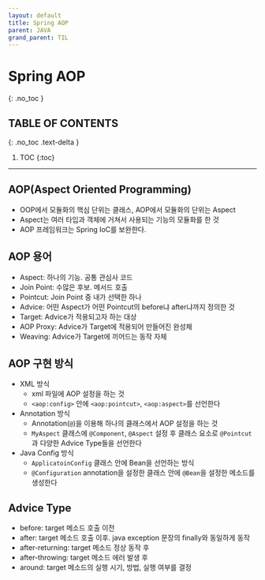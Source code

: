 ```yaml
---
layout: default
title: Spring AOP
parent: JAVA
grand_parent: TIL
---
```


# Spring AOP

{: .no_toc }

## TABLE OF CONTENTS

{: .no_toc .text-delta }

1. TOC
   {:toc}

---
## AOP(Aspect Oriented Programming)

- OOP에서 모듈화의 핵심 단위는 클래스, AOP에서 모듈화의 단위는 Aspect
- Aspect는 여러 타입과 객체에 거쳐서 사용되는 기능의 모듈화를 한 것
- AOP 프레임워크는 Spring IoC를 보완한다.

## AOP 용어

- Aspect: 하나의 기능. 공통 관심사 코드
- Join Point: 수많은 후보. 메서드 호출
- Pointcut: Join Point 중 내가 선택한 하나
- Advice: 어떤 Aspect가 어떤 Pointcut의 before냐 after냐까지 정의한 것
- Target: Advice가 적용되고자 하는 대상
- AOP Proxy: Advice가 Target에 적용되어 만들어진 완성체
- Weaving: Advice가 Target에 끼어드는 동작 자체

## AOP 구현 방식
* XML 방식
  * xml 파일에 AOP 설정을 하는 것
  * `<aop:config>` 안에 `<aop:pointcut>`, `<aop:aspect>`를 선언한다
* Annotation 방식
  * Annotation(`@`)을 이용해 하나의 클래스에서 AOP 설정을 하는 것
  * `MyAspect` 클래스에 `@Component`, `@Aspect` 설정 후 클래스 요소로 `@Pointcut`과 다양한 Advice Type들을 선언한다
* Java Config 방식
  * `ApplicatoinConfig` 클래스 안에 Bean을 선언하는 방식
  * `@Configuration` annotation을 설정한 클래스 안에 `@Bean`을 설정한 메소드를 생성한다
  
## Advice Type
* before: target 메소드 호출 이전
* after: target 메소드 호출 이후. java exception 문장의 finally와 동일하게 동작
* after-returning: target 메소드 정상 동작 후
* after-throwing: target 메소드 에러 발생 후
* around: target 메소드의 실행 시기, 방법, 실행 여부를 결정